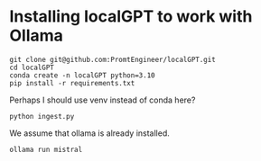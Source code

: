 # Installing localGPT to work with Ollama

```
git clone git@github.com:PromtEngineer/localGPT.git
cd localGPT
conda create -n localGPT python=3.10
pip install -r requirements.txt
```

Perhaps I should use venv instead of conda here?

```
python ingest.py
```

We assume that ollama is already installed.

```
ollama run mistral
```
